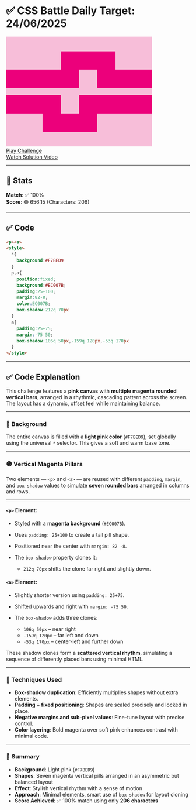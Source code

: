 # ✅ CSS Battle Daily Target: 24/06/2025

![Target](./images/24.png)  
[Play Challenge](https://cssbattle.dev/play/7nlhjaKjtugzgYJHs0vU)  
[Watch Solution Video](https://youtube.com/shorts/4ItrUsRfI7Q)

---

## 🔢 Stats

**Match**: ✅ 100%  
**Score**: 🟢 656.15 (Characters: 206)

---

## ✅ Code

```html
<p><a>
<style>
  *{
    background:#F7BED9
  }
  p,a{
    position:fixed;
    background:#EC007B;
    padding:25+100;
    margin:82-8;
    color:EC007B;
    box-shadow:212q 70px
  }
  a{
    padding:25+75;
    margin:-75 50;
    box-shadow:106q 50px,-159q 120px,-53q 170px
  }
</style>
```

---

## ✅ Code Explanation

This challenge features a **pink canvas** with **multiple magenta rounded vertical bars**, arranged in a rhythmic, cascading pattern across the screen. The layout has a dynamic, offset feel while maintaining balance.

---

### 🎨 Background

The entire canvas is filled with a **light pink color** (`#F7BED9`), set globally using the universal `*` selector. This gives a soft and warm base tone.

---

### 🟣 Vertical Magenta Pillars

Two elements — `<p>` and `<a>` — are reused with different `padding`, `margin`, and `box-shadow` values to simulate **seven rounded bars** arranged in columns and rows.

---

#### `<p>` Element:

* Styled with a **magenta background** (`#EC007B`).
* Uses `padding: 25+100` to create a tall pill shape.
* Positioned near the center with `margin: 82 -8`.
* The `box-shadow` property clones it:

  * `212q 70px` shifts the clone far right and slightly down.

#### `<a>` Element:

* Slightly shorter version using `padding: 25+75`.
* Shifted upwards and right with `margin: -75 50`.
* The `box-shadow` adds three clones:

  * `106q 50px` – near right
  * `-159q 120px` – far left and down
  * `-53q 170px` – center-left and further down

These shadow clones form a **scattered vertical rhythm**, simulating a sequence of differently placed bars using minimal HTML.

---

### 🧠 Techniques Used

* **Box-shadow duplication**: Efficiently multiplies shapes without extra elements.
* **Padding + fixed positioning**: Shapes are scaled precisely and locked in place.
* **Negative margins and sub-pixel values**: Fine-tune layout with precise control.
* **Color layering**: Bold magenta over soft pink enhances contrast with minimal code.

---

### 🏁 Summary

* **Background**: Light pink (`#F7BED9`)
* **Shapes**: Seven magenta vertical pills arranged in an asymmetric but balanced layout
* **Effect**: Stylish vertical rhythm with a sense of motion
* **Approach**: Minimal elements, smart use of `box-shadow` for layout cloning
* **Score Achieved**: ✅ 100% match using only **206 characters**